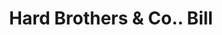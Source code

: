 ---
doi: 10.7916/D8TX4SJ0
date_other: '1880'
date_other_textual: 1880-1889
form: printed ephemera
genre:
- Invoices
name:
- Hard Brothers & Co.
object_in_context_url: https://biggert.cul.columbia.edu/items/view/ave_biggert_01670
subject_hierarchical_geographic:
- Oneida, New York, United States
subject_name:
- Hard Brothers & Co.
title: Hard Brothers & Co.. Bill
sort_title: Hard Brothers & Co.. Bill
call_number: ave_biggert_01670
coordinates:
- 43.085,-75.65333333333334
pid: ave_biggert_01670
identifiers: ave_biggert_01670
thumbnail: https://derivativo-3.library.columbia.edu/iiif/2/ldpd:490743/full/!256,256/0/native.jpg
permalink: "/items/ave_biggert_01670/"
layout: iiif-image-page
---